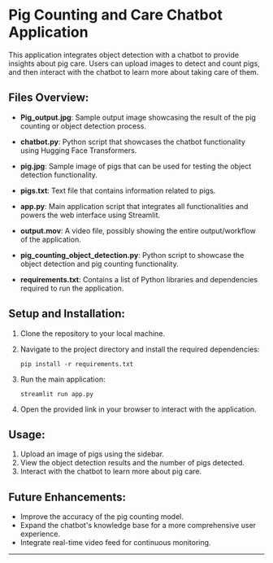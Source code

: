 # Pig Counting and Care Chatbot Application

This application integrates object detection with a chatbot to provide insights about pig care. Users can upload images to detect and count pigs, and then interact with the chatbot to learn more about taking care of them.

## Files Overview:

- **Pig_output.jpg**: Sample output image showcasing the result of the pig counting or object detection process.
  
- **chatbot.py**: Python script that showcases the chatbot functionality using Hugging Face Transformers.

- **pig.jpg**: Sample image of pigs that can be used for testing the object detection functionality.

- **pigs.txt**: Text file that contains information related to pigs.

- **app.py**: Main application script that integrates all functionalities and powers the web interface using Streamlit.

- **output.mov**: A video file, possibly showing the entire output/workflow of the application.

- **pig_counting_object_detection.py**: Python script to showcase the object detection and pig counting functionality.

- **requirements.txt**: Contains a list of Python libraries and dependencies required to run the application.

## Setup and Installation:

1. Clone the repository to your local machine.
   
2. Navigate to the project directory and install the required dependencies:
   ```
   pip install -r requirements.txt
   ```

3. Run the main application:
   ```
   streamlit run app.py
   ```

4. Open the provided link in your browser to interact with the application.

## Usage:

1. Upload an image of pigs using the sidebar.
2. View the object detection results and the number of pigs detected.
3. Interact with the chatbot to learn more about pig care.

## Future Enhancements:

- Improve the accuracy of the pig counting model.
- Expand the chatbot's knowledge base for a more comprehensive user experience.
- Integrate real-time video feed for continuous monitoring.

---
